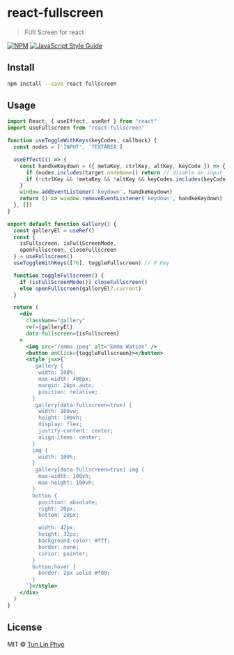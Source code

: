 # react-fullscreen

> FUll Screen for react

[![NPM](https://img.shields.io/npm/v/react-fullscreen.svg)](https://www.npmjs.com/package/react-fullscreen) [![JavaScript Style Guide](https://img.shields.io/badge/code_style-standard-brightgreen.svg)](https://standardjs.com)

## Install

```bash
npm install --save react-fullscreen
```

## Usage

```jsx
import React, { useEffect, useRef } from "react"
import useFullscreen from "react-fullscreen"

function useToggleWithKeys(keyCodes, callback) {
  const nodes = ['INPUT', 'TEXTAREA']

  useEffect(() => {
    const handkeKeydown = ({ metaKey, ctrlKey, altKey, keyCode }) => {
      if (nodes.includes(target.nodeName)) return // disable on input
      if (!ctrlKey && !metaKey && !altKey && keyCodes.includes(keyCode)) callback() // toggel fullscreen with keys
    }
    window.addEventListener('keydown', handkeKeydown)
    return () => window.removeEventListener('keydown', handkeKeydown)
  }, [])
}

export default function Gallery() {
  const galleryEl = useRef()
  const {
    isFullscreen, isFullScreenMode,
    openFullscreen, closeFullscreen
  } = useFullscreen()
  useToggleWithKeys([70], toggleFullscreen) // F Key

  function toggleFullscreen() {
    if (isFullScreenMode()) closeFullscreen()
    else openFullscreen(galleryEl?.current)
  }

  return (
    <div
      className="gallery"
      ref={galleryEl}
      data-fullscreen={isFullscreen}
    >
      <img src="/emma.jpeg" alt="Emma Watson" />
      <button onClick={toggleFullscreen}></button>
      <style jsx>{`
        .gallery {
          width: 100%;
          max-width: 400px;
          margin: 20px auto;
          position: relative;
        }
        .gallery[data-fullscreen=true] {
          width: 100vw;
          height: 100vh;
          display: flex;
          justify-content: center;
          align-items: center;
        }
        img {
          width: 100%;
        }
        .gallery[data-fullscreen=true] img {
          max-width: 100vh;
          max-height: 100vh;
        }
        button {
          position: absolute;
          right: 20px;
          bottom: 20px;

          width: 42px;
          height: 32px;
          background-color: #fff;
          border: none;
          cursor: pointer;
        }
        button:hover {
          border: 2px solid #f00;
        }
      `}</style>
    </div>
  )
}
```

## License

MIT © [Tun Lin Phyo](https://github.com/tunlinphyo)
